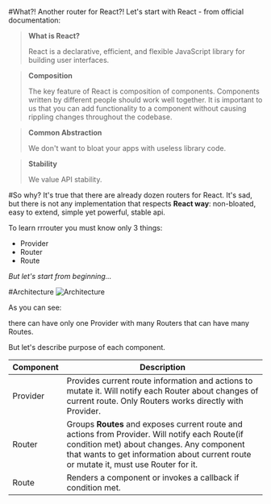 #What?! Another router for React?!
Let's start with React - from official documentation:

>**What is React?**
>
>React is a declarative, efficient, and flexible JavaScript library for building user interfaces.

>**Composition**
>
>The key feature of React is composition of components. Components written by different people should work well together. It is important to us that you can add functionality to a component without causing rippling changes throughout the codebase.

>**Common Abstraction**
>
>We don't want to bloat your apps with useless library code.

>**Stability**
>
>We value API stability.

#So why?
It's true that there are already dozen routers for React. It's sad, but there is not any implementation that respects **React way**: non-bloated, easy to extend, simple yet powerful, stable api.

To learn rrrouter you must know only 3 things:
- Provider
- Router
- Route

_But let's start from beginning..._

#Architecture
![Architecture](http://www.plantuml.com/plantuml/proxy?src=https://raw.githubusercontent.com/plandem/rrrouter/master/docs/architecture.puml)

As you can see:

there can have only one Provider with many Routers that can have many Routes.

But let's describe purpose of each component.

| Component      | Description              |
|----------------|--------------------------|
| Provider       | Provides current route information and actions to mutate it. Will notify each Router about changes of current route. Only Routers works directly with Provider. |
| Router         | Groups **Routes** and exposes current route and actions from Provider. Will notify each Route(if condition met) about changes. Any component that wants to get information about current route or mutate it, must use Router for it. |
| Route          | Renders a component or invokes a callback if condition met. |


